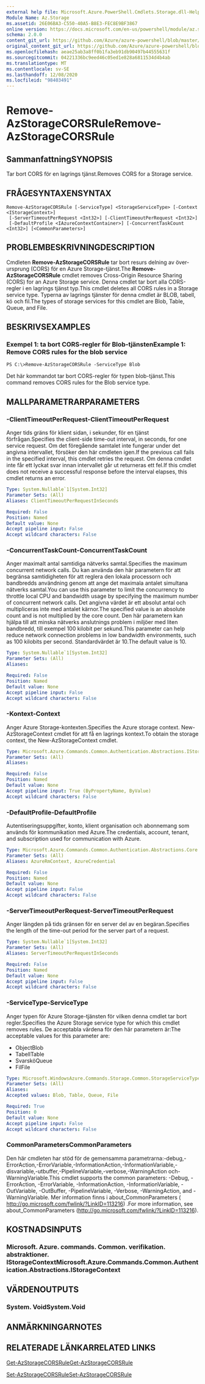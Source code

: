 ```yaml
---
external help file: Microsoft.Azure.PowerShell.Cmdlets.Storage.dll-Help.xml
Module Name: Az.Storage
ms.assetid: 26E06BA3-C550-40A5-B8E3-FEC8E9BF3867
online version: https://docs.microsoft.com/en-us/powershell/module/az.storage/remove-azstoragecorsrule
schema: 2.0.0
content_git_url: https://github.com/Azure/azure-powershell/blob/master/src/Storage/Storage.Management/help/Remove-AzStorageCORSRule.md
original_content_git_url: https://github.com/Azure/azure-powershell/blob/master/src/Storage/Storage.Management/help/Remove-AzStorageCORSRule.md
ms.openlocfilehash: aeae25ab3a8ff0b1fa3eb91db90497b44555631f
ms.sourcegitcommit: 04221336bc9eed46c05ed1e828a6811534d4b4ab
ms.translationtype: MT
ms.contentlocale: sv-SE
ms.lasthandoff: 12/08/2020
ms.locfileid: "98403491"
---
```

# <span data-ttu-id="5ad21-101">Remove-AzStorageCORSRule</span><span class="sxs-lookup"><span data-stu-id="5ad21-101">Remove-AzStorageCORSRule</span></span>

## <span data-ttu-id="5ad21-102">Sammanfattning</span><span class="sxs-lookup"><span data-stu-id="5ad21-102">SYNOPSIS</span></span>
<span data-ttu-id="5ad21-103">Tar bort CORS för en lagrings tjänst.</span><span class="sxs-lookup"><span data-stu-id="5ad21-103">Removes CORS for a Storage service.</span></span>

## <span data-ttu-id="5ad21-104">FRÅGESYNTAXEN</span><span class="sxs-lookup"><span data-stu-id="5ad21-104">SYNTAX</span></span>

```
Remove-AzStorageCORSRule [-ServiceType] <StorageServiceType> [-Context <IStorageContext>]
 [-ServerTimeoutPerRequest <Int32>] [-ClientTimeoutPerRequest <Int32>]
 [-DefaultProfile <IAzureContextContainer>] [-ConcurrentTaskCount <Int32>] [<CommonParameters>]
```

## <span data-ttu-id="5ad21-105">PROBLEMBESKRIVNING</span><span class="sxs-lookup"><span data-stu-id="5ad21-105">DESCRIPTION</span></span>
<span data-ttu-id="5ad21-106">Cmdleten **Remove-AzStorageCORSRule** tar bort resurs delning av över-ursprung (CORS) för en Azure Storage-tjänst.</span><span class="sxs-lookup"><span data-stu-id="5ad21-106">The **Remove-AzStorageCORSRule** cmdlet removes Cross-Origin Resource Sharing (CORS) for an Azure Storage service.</span></span>
<span data-ttu-id="5ad21-107">Denna cmdlet tar bort alla CORS-regler i en lagrings tjänst typ.</span><span class="sxs-lookup"><span data-stu-id="5ad21-107">This cmdlet deletes all CORS rules in a Storage service type.</span></span>
<span data-ttu-id="5ad21-108">Typerna av lagrings tjänster för denna cmdlet är BLOB, tabell, kö och fil.</span><span class="sxs-lookup"><span data-stu-id="5ad21-108">The types of storage services for this cmdlet are Blob, Table, Queue, and File.</span></span>

## <span data-ttu-id="5ad21-109">BESKRIVS</span><span class="sxs-lookup"><span data-stu-id="5ad21-109">EXAMPLES</span></span>

### <span data-ttu-id="5ad21-110">Exempel 1: ta bort CORS-regler för Blob-tjänsten</span><span class="sxs-lookup"><span data-stu-id="5ad21-110">Example 1: Remove CORS rules for the blob service</span></span>
```
PS C:\>Remove-AzStorageCORSRule -ServiceType Blob
```

<span data-ttu-id="5ad21-111">Det här kommandot tar bort CORS-regler för typen blob-tjänst.</span><span class="sxs-lookup"><span data-stu-id="5ad21-111">This command removes CORS rules for the Blob service type.</span></span>

## <span data-ttu-id="5ad21-112">MALLPARAMETRAR</span><span class="sxs-lookup"><span data-stu-id="5ad21-112">PARAMETERS</span></span>

### <span data-ttu-id="5ad21-113">-ClientTimeoutPerRequest</span><span class="sxs-lookup"><span data-stu-id="5ad21-113">-ClientTimeoutPerRequest</span></span>
<span data-ttu-id="5ad21-114">Anger tids gräns för klient sidan, i sekunder, för en tjänst förfrågan.</span><span class="sxs-lookup"><span data-stu-id="5ad21-114">Specifies the client-side time-out interval, in seconds, for one service request.</span></span>
<span data-ttu-id="5ad21-115">Om det föregående samtalet inte fungerar under det angivna intervallet, försöker den här cmdleten igen.</span><span class="sxs-lookup"><span data-stu-id="5ad21-115">If the previous call fails in the specified interval, this cmdlet retries the request.</span></span>
<span data-ttu-id="5ad21-116">Om denna cmdlet inte får ett lyckat svar innan intervallet går ut returneras ett fel.</span><span class="sxs-lookup"><span data-stu-id="5ad21-116">If this cmdlet does not receive a successful response before the interval elapses, this cmdlet returns an error.</span></span>

```yaml
Type: System.Nullable`1[System.Int32]
Parameter Sets: (All)
Aliases: ClientTimeoutPerRequestInSeconds

Required: False
Position: Named
Default value: None
Accept pipeline input: False
Accept wildcard characters: False
```

### <span data-ttu-id="5ad21-117">-ConcurrentTaskCount</span><span class="sxs-lookup"><span data-stu-id="5ad21-117">-ConcurrentTaskCount</span></span>
<span data-ttu-id="5ad21-118">Anger maximalt antal samtidiga nätverks samtal.</span><span class="sxs-lookup"><span data-stu-id="5ad21-118">Specifies the maximum concurrent network calls.</span></span>
<span data-ttu-id="5ad21-119">Du kan använda den här parametern för att begränsa samtidigheten för att reglera den lokala processorn och bandbredds användning genom att ange det maximala antalet simultana nätverks samtal.</span><span class="sxs-lookup"><span data-stu-id="5ad21-119">You can use this parameter to limit the concurrency to throttle local CPU and bandwidth usage by specifying the maximum number of concurrent network calls.</span></span>
<span data-ttu-id="5ad21-120">Det angivna värdet är ett absolut antal och multipliceras inte med antalet kärnor.</span><span class="sxs-lookup"><span data-stu-id="5ad21-120">The specified value is an absolute count and is not multiplied by the core count.</span></span>
<span data-ttu-id="5ad21-121">Den här parametern kan hjälpa till att minska nätverks anslutnings problem i miljöer med liten bandbredd, till exempel 100 kilobit per sekund.</span><span class="sxs-lookup"><span data-stu-id="5ad21-121">This parameter can help reduce network connection problems in low bandwidth environments, such as 100 kilobits per second.</span></span>
<span data-ttu-id="5ad21-122">Standardvärdet är 10.</span><span class="sxs-lookup"><span data-stu-id="5ad21-122">The default value is 10.</span></span>

```yaml
Type: System.Nullable`1[System.Int32]
Parameter Sets: (All)
Aliases:

Required: False
Position: Named
Default value: None
Accept pipeline input: False
Accept wildcard characters: False
```

### <span data-ttu-id="5ad21-123">-Kontext</span><span class="sxs-lookup"><span data-stu-id="5ad21-123">-Context</span></span>
<span data-ttu-id="5ad21-124">Anger Azure Storage-kontexten.</span><span class="sxs-lookup"><span data-stu-id="5ad21-124">Specifies the Azure storage context.</span></span>
<span data-ttu-id="5ad21-125">New-AzStorageContext cmdlet för att få en lagrings kontext.</span><span class="sxs-lookup"><span data-stu-id="5ad21-125">To obtain the storage context, the New-AzStorageContext cmdlet.</span></span>

```yaml
Type: Microsoft.Azure.Commands.Common.Authentication.Abstractions.IStorageContext
Parameter Sets: (All)
Aliases:

Required: False
Position: Named
Default value: None
Accept pipeline input: True (ByPropertyName, ByValue)
Accept wildcard characters: False
```

### <span data-ttu-id="5ad21-126">-DefaultProfile</span><span class="sxs-lookup"><span data-stu-id="5ad21-126">-DefaultProfile</span></span>
<span data-ttu-id="5ad21-127">Autentiseringsuppgifter, konto, klient organisation och abonnemang som används för kommunikation med Azure.</span><span class="sxs-lookup"><span data-stu-id="5ad21-127">The credentials, account, tenant, and subscription used for communication with Azure.</span></span>

```yaml
Type: Microsoft.Azure.Commands.Common.Authentication.Abstractions.Core.IAzureContextContainer
Parameter Sets: (All)
Aliases: AzureRmContext, AzureCredential

Required: False
Position: Named
Default value: None
Accept pipeline input: False
Accept wildcard characters: False
```

### <span data-ttu-id="5ad21-128">-ServerTimeoutPerRequest</span><span class="sxs-lookup"><span data-stu-id="5ad21-128">-ServerTimeoutPerRequest</span></span>
<span data-ttu-id="5ad21-129">Anger längden på tids gränsen för en server del av en begäran.</span><span class="sxs-lookup"><span data-stu-id="5ad21-129">Specifies the length of the time-out period for the server part of a request.</span></span>

```yaml
Type: System.Nullable`1[System.Int32]
Parameter Sets: (All)
Aliases: ServerTimeoutPerRequestInSeconds

Required: False
Position: Named
Default value: None
Accept pipeline input: False
Accept wildcard characters: False
```

### <span data-ttu-id="5ad21-130">-ServiceType</span><span class="sxs-lookup"><span data-stu-id="5ad21-130">-ServiceType</span></span>
<span data-ttu-id="5ad21-131">Anger typen för Azure Storage-tjänsten för vilken denna cmdlet tar bort regler.</span><span class="sxs-lookup"><span data-stu-id="5ad21-131">Specifies the Azure Storage service type for which this cmdlet removes rules.</span></span>
<span data-ttu-id="5ad21-132">De acceptabla värdena för den här parametern är:</span><span class="sxs-lookup"><span data-stu-id="5ad21-132">The acceptable values for this parameter are:</span></span>
- <span data-ttu-id="5ad21-133">Object</span><span class="sxs-lookup"><span data-stu-id="5ad21-133">Blob</span></span> 
- <span data-ttu-id="5ad21-134">Tabell</span><span class="sxs-lookup"><span data-stu-id="5ad21-134">Table</span></span> 
- <span data-ttu-id="5ad21-135">Svarskö</span><span class="sxs-lookup"><span data-stu-id="5ad21-135">Queue</span></span> 
- <span data-ttu-id="5ad21-136">Fil</span><span class="sxs-lookup"><span data-stu-id="5ad21-136">File</span></span>

```yaml
Type: Microsoft.WindowsAzure.Commands.Storage.Common.StorageServiceType
Parameter Sets: (All)
Aliases:
Accepted values: Blob, Table, Queue, File

Required: True
Position: 0
Default value: None
Accept pipeline input: False
Accept wildcard characters: False
```

### <span data-ttu-id="5ad21-137">CommonParameters</span><span class="sxs-lookup"><span data-stu-id="5ad21-137">CommonParameters</span></span>
<span data-ttu-id="5ad21-138">Den här cmdleten har stöd för de gemensamma parametrarna:-debug,-ErrorAction,-ErrorVariable,-InformationAction,-InformationVariable,-disvariable,-utbuffer,-PipelineVariable,-verbose,-WarningAction och-WarningVariable.</span><span class="sxs-lookup"><span data-stu-id="5ad21-138">This cmdlet supports the common parameters: -Debug, -ErrorAction, -ErrorVariable, -InformationAction, -InformationVariable, -OutVariable, -OutBuffer, -PipelineVariable, -Verbose, -WarningAction, and -WarningVariable.</span></span> <span data-ttu-id="5ad21-139">Mer information finns i about_CommonParameters ( http://go.microsoft.com/fwlink/?LinkID=113216) .</span><span class="sxs-lookup"><span data-stu-id="5ad21-139">For more information, see about_CommonParameters (http://go.microsoft.com/fwlink/?LinkID=113216).</span></span>

## <span data-ttu-id="5ad21-140">KOSTNADS</span><span class="sxs-lookup"><span data-stu-id="5ad21-140">INPUTS</span></span>

### <span data-ttu-id="5ad21-141">Microsoft. Azure. commands. Common. verifikation. abstraktioner. IStorageContext</span><span class="sxs-lookup"><span data-stu-id="5ad21-141">Microsoft.Azure.Commands.Common.Authentication.Abstractions.IStorageContext</span></span>

## <span data-ttu-id="5ad21-142">VÄRDEN</span><span class="sxs-lookup"><span data-stu-id="5ad21-142">OUTPUTS</span></span>

### <span data-ttu-id="5ad21-143">System. Void</span><span class="sxs-lookup"><span data-stu-id="5ad21-143">System.Void</span></span>

## <span data-ttu-id="5ad21-144">ANMÄRKNINGAR</span><span class="sxs-lookup"><span data-stu-id="5ad21-144">NOTES</span></span>

## <span data-ttu-id="5ad21-145">RELATERADE LÄNKAR</span><span class="sxs-lookup"><span data-stu-id="5ad21-145">RELATED LINKS</span></span>

[<span data-ttu-id="5ad21-146">Get-AzStorageCORSRule</span><span class="sxs-lookup"><span data-stu-id="5ad21-146">Get-AzStorageCORSRule</span></span>](./Get-AzStorageCORSRule.md)

[<span data-ttu-id="5ad21-147">Set-AzStorageCORSRule</span><span class="sxs-lookup"><span data-stu-id="5ad21-147">Set-AzStorageCORSRule</span></span>](./Set-AzStorageCORSRule.md)


